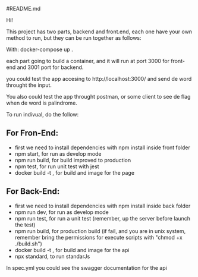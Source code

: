 #README.md

Hi!

This project has two parts, backend and front.end, each one have your own method to run, but they can be run together as follows:

With: docker-compose up . 

each part going to build a container, and it will run at port 3000 for front-end and 3001 port for backend.

you could test the app accesing to http://localhost:3000/ and send de word throught the input.

You also could test the app throught postman, or some client to see de flag when de word is palindrome.

To run indivual, do the follow: 

## For Fron-End:
* first we need to install dependencies with npm install inside front folder
* npm start, for run as develop mode
* npm run build, for build improved to production
* npm test, for run unit test with jest
* docker build -t <image-name>, for build and image for the page

## For Back-End:
* first we need to install dependencies with npm install inside back folder
* npm run dev, for run as develop mode
* npm run test, for run a unit test (remember, up the server before launch the test) 
* npm run build, for production build (if fail, and you are in unix system, remember bring the permissions for execute scripts with "chmod +x ./build.sh")
* docker build -t <image-name>, for build and image for the api
* npx standard, to run standarJs 

In spec.yml you could see the swagger documentation for the api

